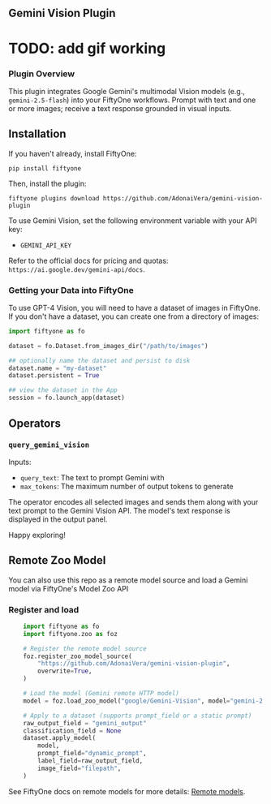 ## Gemini Vision Plugin
# TODO: add gif working

### Plugin Overview

This plugin integrates Google Gemini's multimodal Vision models (e.g., `gemini-2.5-flash`)
into your FiftyOne workflows. Prompt with text and one or more images; receive a
text response grounded in visual inputs.

## Installation

If you haven't already, install FiftyOne:

```shell
pip install fiftyone
```

Then, install the plugin:

```shell
fiftyone plugins download https://github.com/AdonaiVera/gemini-vision-plugin
```

To use Gemini Vision, set the following environment variable with your API key:

- `GEMINI_API_KEY`

Refer to the official docs for pricing and quotas: `https://ai.google.dev/gemini-api/docs`.

### Getting your Data into FiftyOne

To use GPT-4 Vision, you will need to have a dataset of images in FiftyOne. If
you don't have a dataset, you can create one from a directory of images:

```python
import fiftyone as fo

dataset = fo.Dataset.from_images_dir("/path/to/images")

## optionally name the dataset and persist to disk
dataset.name = "my-dataset"
dataset.persistent = True

## view the dataset in the App
session = fo.launch_app(dataset)
```

## Operators

### `query_gemini_vision`

Inputs:

- `query_text`: The text to prompt Gemini with
- `max_tokens`: The maximum number of output tokens to generate

The operator encodes all selected images and sends them along with your text
prompt to the Gemini Vision API. The model's text response is displayed in the
output panel.

Happy exploring!

## Remote Zoo Model

You can also use this repo as a remote model source and load a Gemini model via FiftyOne's Model Zoo API

### Register and load

```python
    import fiftyone as fo
    import fiftyone.zoo as foz

    # Register the remote model source
    foz.register_zoo_model_source(
        "https://github.com/AdonaiVera/gemini-vision-plugin",
        overwrite=True,
    )

    # Load the model (Gemini remote HTTP model)
    model = foz.load_zoo_model("google/Gemini-Vision", model="gemini-2.5-flash", max_tokens=2048)

    # Apply to a dataset (supports prompt_field or a static prompt)
    raw_output_field = "gemini_output"
    classification_field = None  
    dataset.apply_model(
        model,
        prompt_field="dynamic_prompt",
        label_field=raw_output_field,
        image_field="filepath",
    )
```

See FiftyOne docs on remote models for more details: [Remote models](https://docs.voxel51.com/model_zoo/remote.html).
